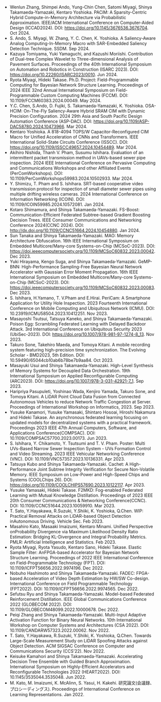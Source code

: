 - Wenlun Zhang, Shimpei Ando, Yung-Chin Chen, Satomi Miyagi, Shinya Takamaeda-Yamazaki, Kentaro Yoshioka. PACiM: A Sparsity-Centric Hybrid Compute-in-Memory Architecture via Probabilistic Approximation. IEEE/ACM International Conference on Computer-Aided Design (ICCAD2024). DOI: https://doi.org/10.1145/3676536.3676704. Oct 2024.
- S. Ando, S. Miyagi, W. Zhang, Y. C. Chen, K. Yoshioka. A Saliency-Aware Analog Computing-In-Memory Macro with SAR-Embedded Saliency Detection Technique. SSDM. Sep 2024.
- Kazuya Tomiyama, Yuki Yamaguchi, and Kazushi Moriishi. Contribution of Dual-tree Complex Wavelet to Three-dimensional Analysis of Pavement Surfaces. Proceedings of the 40th International Symposium on Automation and Robotics in Construction (ISARC 2023). DOI: https://doi.org/10.22260/ISARC2023/0010. Jun 2024.
- Ryota Miyagi, Hideki Takase. Ph.D. Project: Field-Programmable Computing for Bayesian Network Structure Learning. Proceedings of 2024 IEEE 32nd Annual International Symposium on Field-Programmable Custom Computing Machines (FCCM). DOI: 10.1109/FCCM60383.2024.00049. May 2024.
- Y.C. Chen, S.Ando, D. Fujiki, S. Takamaeda-Yamazaki, K. Yoshioka. OSA-HCIM: On-The-Fly Saliency-Aware Hybrid SRAM CIM with Dynamic Precision Configuration. 2024 29th Asia and South Pacific Design Automation Conference (ASP-DAC). DOI: https://doi.org/10.1109/ASP-DAC58780.2024.10473966. Mar 2024.
- Kentaro Yoshioka. A 818-4094 TOPS/W Capacitor-Reconfigured CIM Macro for Unified Acceleration of CNNs and Transformers. IEEE International Solid-State Circuits Conference (ISSCC). DOI: https://doi.org/10.1109/ISSCC49657.2024.10454489. Mar 2024.
- Akihiro Nishida, Thanh V. Pham, Susumu Ishihara. Evaluation of an intermittent packet transmission method in UAVs-based sewer pipe inspection. 2024 IEEE International Conference on Pervasive Computing and Communications Workshops and other Affiliated Events (PerComWorkshops). DOI: 10.1109/PerComWorkshops59983.2024.10502933. Mar 2024.
- Y. Shimizu, T. Pham and S. Ishihara. SRT-based cooperative video transmission protocol for inspection of small diameter sewer pipes using multiple drifting wireless cameras. 2024 International Conference on Information Networking (ICOIN). DOI: 10.1109/ICOIN59985.2024.10572081. Jan 2024.
- Kotaro Shimamura, and Shinya Takamaeda-Yamazaki. FS-Boost: Communication-Efficient Federated Subtree-based Gradient Boosting Decision Trees. IEEE Consumer Communications and Networking Conference 2024(CCNC 2024). DOI: http://dx.doi.org/10.1109/CCNC51664.2024.10454880. Jan 2024.
- Sun Tanaka and Shinya Takamaeda-Yamazaki. MAO: Memory Architecture Obfuscation. 16th IEEE International Symposium on Embedded Multicore/Many-core Systems-on-Chip (MCSoC-2023). DOI: https://doi.ieeecomputersociety.org/10.1109/MCSoC60832.2023.00042. Dec 2023.
- Yuki Hirayama, Kengo Suga, and Shinya Takamaeda-Yamazaki. GeMP-BNN: High-Performance Sampling-Free Bayesian Neural Network Accelerator with Gaussian Error Moment Propagation. 16th IEEE International Symposium on Embedded Multicore/Many-core Systems-on-Chip (MCSoC-2023). DOI: https://doi.ieeecomputersociety.org/10.1109/MCSoC60832.2023.00083. Dec 2023.
- S. Ishihara, H.Yamano, T. V.Pham and E.Hirai. PeriCam: A Smartphone Application for Utility Hole Inspection. 2023 Fourteenth International Conference on Mobile Computing and Ubiquitous Network (ICMU). DOI: 10.23919/ICMU58504.2023.10412251. Nov 2023.
- Masayoshi Tsutsui, Tatsuya Kaneko, and Shinya Takamaeda-Yamazaki. Poison Egg: Scrambling Federated Learning with Delayed Backdoor Attack. 3rd International Conference on Ubiquitous Security 2023 (UbiSec-2023). DOI: https://doi.org/10.1007/978-981-97-1274-8_13. Nov 2023.
- Takuro Sone, Takehiro Maeda, and Tomoya Kitani. A mobile recording system featuring high-precision time synchronization. The Evolving Scholar - BMD2023, 5th Edition. DOI: 10.59490/65044cb10ab6b78be7b9aa84. Oct 2023.
- Masayuki Usui and Shinya Takamaeda-Yamazaki. High-Level Synthesis of Memory Systems for Decoupled Data Orchestration. 19th International Symposium on Applied Reconfigurable Computing (ARC2023). DOI: https://doi.org/10.1007/978-3-031-42921-7_1. Sep 2023.
- Haripriya Pasupuleti, Yoshinao Wada, Kenjiro Yamada, Takuro Sone, and Tomoya Kitani. A LiDAR Point Cloud Data Fusion from Connected Autonomous Vehicles to reduce Network Traffic Congestion at Server. Proceedings of International Workshop on Informatics, 2023. Sep 2023.
- Yusuke Kanamori, Yusuke Yamasaki, Shintaro Hosoai, Hiroshi Nakamura and Hideki Takase. An asynchronous federated learning focusing on updated models for decentralized systems with a practical framework. Proceedings 2023 IEEE 47th Annual Computers, Software, and Applications Conference(COMPSAC). DOI: 10.1109/COMPSAC57700.2023.00173. Jun 2023.
- S. Ishihara, Y. Chikamoto, Y. Tsutsumi and T. V. Pham. Poster: Multi UVs-Based Narrow Sewer Inspection System - UVs Formation Control and Video Streaming. 2023 IEEE Vehicular Networking Conference (VNC). DOI: 10.1109/VNC57357.2023.10136331. Apr 2023.
- Tatsuya Kubo and Shinya Takamaeda-Yamazaki. Cachet: A High-Performance Joint Subtree Integrity Verification for Secure Non-Volatile Memory. IEEE Symposium on Low-Power and High-Speed Chips and Systems (COOLChips 26). DOI: https://doi.org/10.1109/COOLCHIPS57690.2023.10122117. Apr 2023.
- Yusuke Yamasaki, Hideki Takase. F2MKD: Fog-enabled Federated Learning with Mutual Knowledge Distillation. Proceedings of 2023 IEEE 20th Consumer Communications & Networking Conference(CCNC). DOI: 10.1109/CCNC51644.2023.10059910. Mar 2023.
- T. Sato, Y.Hayakawa, R.Suzuki, Y.Shiiki, K. Yoshioka, Q.Chen. WIP: Practical Removal Attacks on LiDAR-based Object Detection inAutonomous Driving. Vehicle Sec. Feb 2023.
- Masahiro Kato, Masaaki Imaizumi, Kentaro Minami. Unified Perspective onProbability Divergence via Maximum Likelihood Density Ratio Estimation: Bridging KL-Divergence and Integral Probability Metrics. PMLR: Artificial Intelligence and Statistics. Feb 2023.
- Ryota Miyagi, Ryota Yasudo, Kentaro Sano, Hideki Takase. Elastic Sample Filter: AnFPGA-based Accelerator for Bayesian Network Structure Learning. Proceedings of 2022 IEEE International Conference on Field-Programmable Technology (FPT). DOI: 10.1109/ICFPT56656.2022.9974196. Dec 2022.
- Nobuho Hashimoto and Shinya Takamaeda-Yamazaki. FADEC: FPGA-based Acceleration of Video Depth Estimation by HW/SW Co-design. International Conference on Field Programmable Technology (FPT2022). DOI: 10.1109/ICFPT56656.2022.9974565. Dec 2022.
- Sefutsu Ryu and Shinya Takamaeda-Yamazaki. Model-based Federated Reinforcement Distillation. IEEE Global Communications Conference 2022 (GLOBECOM 2022). DOI: 10.1109/GLOBECOM48099.2022.10000678. Dec 2022.
- Peiqi Zhang and Shinya Takamaeda-Yamazaki. Multi-Input Adaptive Activation Function for Binary Neural Networks. 10th International Workshop on Computer Systems and Architectures (CSA 2022). DOI: 10.1109/CANDARW57323.2022.00062. Nov 2022.
- T. Sato, Y.Hayakawa, R.Suzuki, Y.Shiiki, K. Yoshioka, Q.Chen. Towards Large-Scale Measurement Study on LiDAR Spoofing Attacks against Object Detection. ACM SIGSAC Conference on Computer and Communications Security (CCS’22). Nov 2022.
- Keisuke Kamahori and Shinya Takamaeda-Yamazaki. Accelerating Decision Tree Ensemble with Guided Branch Approximation. International Symposium on Highly-Efficient Accelerators and Reconfigurable Technologies 2022 (HEART2022). DOI: 10.1145/3535044.3535048. Jun 2022.
- M. Kato, M. Imaizumi, K. McAlinn, S. Yasui, H. Kakehi. 研究論文(会議録、プロシーディングス). Proceedings of International Conference on Learning Representations. Jan 2022.
